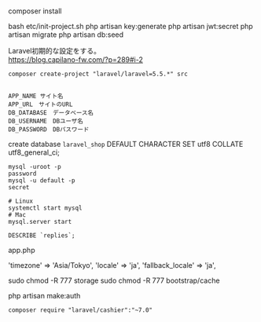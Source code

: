 
# 

composer install

bash etc/init-project.sh
php artisan key:generate
php artisan jwt:secret
php artisan migrate
php artisan db:seed


Laravel初期的な設定をする。    
https://blog.capilano-fw.com/?p=289#i-2



```
composer create-project "laravel/laravel=5.5.*" src
```



```php:config/database.php

```


```:.env
APP_NAME サイト名
APP_URL　サイトのURL
DB_DATABASE　データベース名
DB_USERNAME　DBユーザ名
DB_PASSWORD　DBパスワード
```

create database `laravel_shop` DEFAULT CHARACTER SET utf8 COLLATE utf8_general_ci;



```
mysql -uroot -p
password
mysql -u default -p
secret

# Linux
systemctl start mysql
# Mac
mysql.server start

DESCRIBE `replies`;
```


app.php

'timezone' => 'Asia/Tokyo',
'locale' => 'ja',
'fallback_locale' => 'ja',


sudo chmod -R 777 storage
sudo chmod -R 777 bootstrap/cache


php artisan make:auth


```
composer require "laravel/cashier":"~7.0"
```




